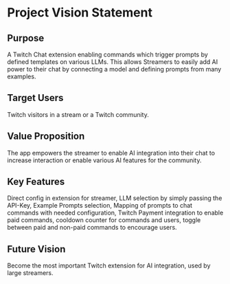 # Project Vision Statement

## Purpose
A Twitch Chat extension enabling commands which trigger prompts by defined templates on various LLMs.  This allows Streamers to easily add AI power to their chat by connecting a model and defining prompts from many examples.

## Target Users
Twitch visitors in a stream or a Twitch community.

## Value Proposition
The app empowers the streamer to enable AI integration into their chat to increase interaction or enable various AI features for the community.

## Key Features
Direct config in extension for streamer, LLM selection by simply passing the API-Key, Example Prompts selection, Mapping of prompts to chat commands with needed configuration, Twitch Payment integration to enable paid commands, cooldown counter for commands and users, toggle between paid and non-paid commands to encourage users.

## Future Vision
Become the most important Twitch extension for AI integration, used by large streamers.
